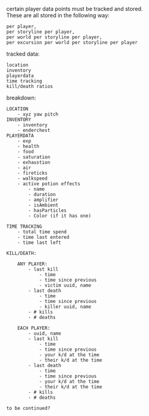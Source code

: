 certain player data points must be tracked and stored.  
These are all stored in the following way:

    per player,
    per storyline per player,
    per world per storyline per player,
    per excursion per world per storyline per player

tracked data:

    location
    inventory
    playerdata
    time tracking
    kill/death ratios

breakdown:

    LOCATION
        - xyz yaw pitch
    INVENTORY
        - inventory
        - enderchest
    PLAYERDATA
        - exp
        - health
        - food
        - saturation
        - exhaustion
        - air
        - fireticks
        - walkspeed
        - active potion effects
            - name
            - duration
            - amplifier
            - isAmbient
            - hasParticles
            - Color (if it has one)
    
    TIME TRACKING
        - total time spend
        - time last entered
        - time last left
    
    KILL/DEATH:
    
        ANY PLAYER:
            - last kill
                - time
                - time since previous
                - victim uuid, name
            - last death
                - time
                - time since previous
                - killer uuid, name     
            - # kills
            - # deaths
            
        EACH PLAYER:
            - uuid, name
            - last kill
                - time
                - time since previous
                - your k/d at the time
                - their k/d at the time
            - last death
                - time
                - time since previous
                - your k/d at the time
                - their k/d at the time      
            - # kills
            - # deaths

    to be continued?
